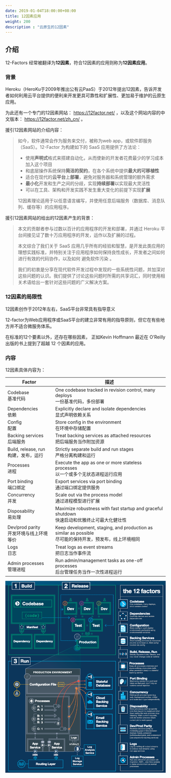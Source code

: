 ```yaml
---
date: 2019-01-04T18:00:00+08:00
title: 12因素应用
weight: 200
description : "云原生的12因素"
---
```


## 介绍

12-Factors 经常被翻译为**12因素**，符合12因素的应用则称为**12因素应用**。

### 背景

Heroku（HeroKu于2009年推出公有云PaaS）于2012年提出12因素，告诉开发者如何利用云平台提供的便利来开发更具可靠性和扩展性、更加易于维护的云原生应用。

为此还有一个专门的12因素网站： https://12factor.net/ ，以及这个网站内容的中文版本： https://12factor.net/zh_cn/ 。

援引12因素网站的介绍内容：

> 如今，软件通常会作为服务来交付，被称为web app，或软件即服务（SaaS）。12-Factor 为构建如下的 SaaS 应用提供了方法论：
> 
> - 使用**声明式**格式来搭建自动化，从而使新的开发者花费最少的学习成本加入这个项目
> - 和底层操作系统保持**简洁的契约**，在各个系统中提供**最大的可移植性**
> - 适合在现代的**云平台**上**部署**，避免对服务器和系统管理的额外需求
> - **最小化**开发和生产之间的分歧，实现**持续部署**以实现最大灵活性
> - 可以在工具、架构和开发实践不发生重大变化的前提下实现**扩展**
> 
> 12因素理论适用于以任意语言编写，并使用任意后端服务（数据库、消息队列、缓存等）的应用程序。

援引12因素网站的给出的12因素产生的背景：

> 本文的贡献者参与过数以百计的应用程序的开发和部署，并通过 Heroku 平台间接见证了数十万应用程序的开发，运作以及扩展的过程。
> 
> 本文综合了我们关于 SaaS 应用几乎所有的经验和智慧，是开发此类应用的理想实践标准，并特别关注于应用程序如何保持良性成长，开发者之间如何进行有效的代码协作，以及如何 避免软件污染 。
> 
> 我们的初衷是分享在现代软件开发过程中发现的一些系统性问题，并加深对这些问题的认识。我们提供了讨论这些问题时所需的共享词汇，同时使用相关术语给出一套针对这些问题的广义解决方案。

### 12因素的局限性

12因素创作于2012年左右，SaaS平台非常具有指导意义

12-factor为Web应用程序或SaaS平台的建立非常有用的指导原则，但它在有些地方并不适合微服务体系。

在标准的12个要素以外，还存在哪些因素， 正如Kevin Hoffmann 最近在 O’Reilly 出版的书上提到了超越 12 个因素的应用。

### 内容

12因素具体内容为：

| Factor                                     | 描述                                                         |
| ------------------------------------------ | ------------------------------------------------------------ |
| Codebase<br/>基准代码                      | One codebase tracked in revision control, many deploys<br/>一份基准代码，多份部署 |
| Dependencies<br/>依赖                      | Explicitly declare and isolate dependencies<br/>显式声明依赖关系 |
| Config<br/>配置                            | Store config in the environment<br/>在环境中存储配置         |
| Backing services<br/>后端服务              | Treat backing services as attached resources<br/>把后端服务当作附加资源 |
| Build, release, run<br/>构建，发布，运行   | Strictly separate build and run stages<br/>严格分离构建和运行 |
| Processes<br/>进程                         | Execute the app as one or more stateless processes<br/>以一个或多个无状态进程运行应用 |
| Port binding<br/>端口绑定                  | Export services via port binding<br/>通过端口绑定提供服务    |
| Concurrency<br/>并发                       | Scale out via the process model<br/>通过进程模型进行扩展     |
| Disposability<br/>易处理                   | Maximize robustness with fast startup and graceful shutdown<br/>快速启动和优雅终止可最大化健壮性 |
| Dev/prod parity<br/>开发环境与线上环境等价 | Keep development, staging, and production as similar as possible<br/>尽可能的保持开发，预发布，线上环境相同 |
| Logs<br/>日志                              | Treat logs as event streams<br/>把日志当作事件流             |
| Admin processes<br/>管理进程               | Run admin/management tasks as one-off processes<br/>后台管理任务当作一次性进程运行 |



![](images/cloud-native-12-factor.png)